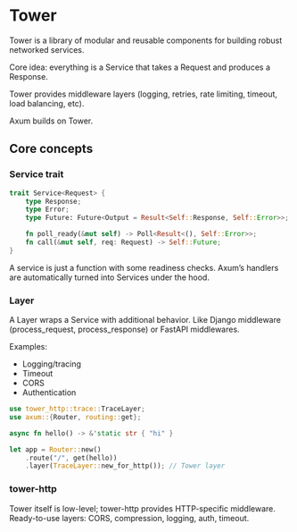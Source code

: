 # Tower

Tower is a library of modular and reusable components for building robust networked services. 

Core idea: everything is a Service that takes a Request and produces a Response. 

Tower provides middleware layers (logging, retries, rate limiting, timeout, load balancing, etc).

Axum builds on Tower.


## Core concepts

### Service trait 

```rust
trait Service<Request> {
    type Response;
    type Error;
    type Future: Future<Output = Result<Self::Response, Self::Error>>;

    fn poll_ready(&mut self) -> Poll<Result<(), Self::Error>>;
    fn call(&mut self, req: Request) -> Self::Future;
}
```

A service is just a function with some readiness checks. Axum’s handlers are automatically turned into Services under the hood.

### Layer

A Layer wraps a Service with additional behavior. Like Django middleware (process_request, process_response) or FastAPI middlewares.

Examples:
- Logging/tracing
- Timeout
- CORS
- Authentication


```rust
use tower_http::trace::TraceLayer;
use axum::{Router, routing::get};

async fn hello() -> &'static str { "hi" }

let app = Router::new()
    .route("/", get(hello))
    .layer(TraceLayer::new_for_http()); // Tower layer
```

### tower-http 


Tower itself is low-level; tower-http provides HTTP-specific middleware. Ready-to-use layers: CORS, compression, logging, auth, timeout.


